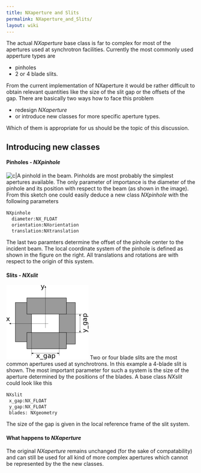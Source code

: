 ```yaml
---
title: NXaperture and Slits
permalink: NXaperture_and_Slits/
layout: wiki
---
```


The actual *NXaperture* base class is far to complex for most of the
apertures used at synchrotron facilities. Currently the most commonly
used apperture types are

-   pinholes
-   2 or 4 blade slits.

From the current implementation of NXaperture it would be rather
difficult to obtain relevant quantities like the size of the slit gap or
the offsets of the gap. There are basically two ways how to face this
problem

-   redesign *NXaperture*
-   or introduce new classes for more specific aperture types.

Which of them is appropriate for us should be the topic of this
discussion.

Introducing new classes
-----------------------

#### Pinholes - *NXpinhole*

![c|A pinhold in the
beam.](pinhole_2.png "fig:c|A pinhold in the beam.") Pinholds are most
probably the simplest apertures available. The only parameter of
importance is the diameter of the pinhole and its position with respect
to the beam (as shown in the image). From this sketch one could easily
deduce a new class *NXpinhole* with the following parameters

    NXpinhole
      diameter:NX_FLOAT
      orientation:NXorientation
      translation:NXtranslation

The last two paramters determine the offset of the pinhole center to the
incident beam. The local coordinate system of the pinhole is defined as
shown in the figure on the right. All translations and rotations are
with respect to the origin of this system.

#### Slits - *NXslit*

![A four-blade slit system.](slit.png "fig:A four-blade slit system.")
Two or four blade slits are the most common apertures used at
synchrotrons. In this example a 4-blade slit is shown. The most
important parameter for such a system is the size of the aperture
determined by the positions of the blades. A base class *NXslit* could
look like this

    NXslit
     x_gap:NX_FLOAT
     y_gap:NX_FLOAT
     blades: NXgeometry

The size of the gap is given in the local reference frame of the slit
system.

#### What happens to *NXaperture*

The original *NXaperture* remains unchanged (for the sake of
compatability) and can still be used for all kind of more complex
apertures which cannot be represented by the the new classes.
